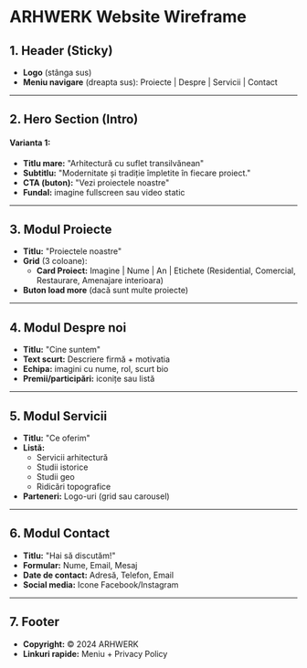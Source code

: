 # ARHWERK Website Wireframe

## 1. Header (Sticky)

- **Logo** (stânga sus)
- **Meniu navigare** (dreapta sus): Proiecte | Despre | Servicii | Contact

---

## 2. Hero Section (Intro)

#### **Varianta 1:**

- **Titlu mare:** "Arhitectură cu suflet transilvănean"
- **Subtitlu:** "Modernitate și tradiție împletite în fiecare proiect."
- **CTA (buton):** "Vezi proiectele noastre"
- **Fundal:** imagine fullscreen sau video static

---

## 3. Modul Proiecte

- **Titlu:** "Proiectele noastre"
- **Grid** (3 coloane):
  - **Card Proiect:** Imagine | Nume | An | Etichete (Residential, Comercial, Restaurare, Amenajare interioara)
- **Buton load more** (dacă sunt multe proiecte)

---

## 4. Modul Despre noi

- **Titlu:** "Cine suntem"
- **Text scurt:** Descriere firmă + motivatia
- **Echipa:** imagini cu nume, rol, scurt bio
- **Premii/participări:** iconițe sau listă

---

## 5. Modul Servicii

- **Titlu:** "Ce oferim"
- **Listă:**
  - Servicii arhitectură
  - Studii istorice
  - Studii geo
  - Ridicări topografice
- **Parteneri:** Logo-uri (grid sau carousel)

---

## 6. Modul Contact

- **Titlu:** "Hai să discutăm!"
- **Formular:** Nume, Email, Mesaj
- **Date de contact:** Adresă, Telefon, Email
- **Social media:** Icone Facebook/Instagram

---

## 7. Footer

- **Copyright:** © 2024 ARHWERK
- **Linkuri rapide:** Meniu + Privacy Policy
